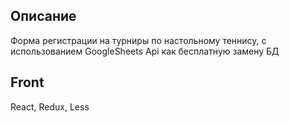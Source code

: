 ## Описание

Форма регистрации на турниры по настольному теннису, с использованием GoogleSheets Api как бесплатную замену БД

## Front

React, Redux, Less


